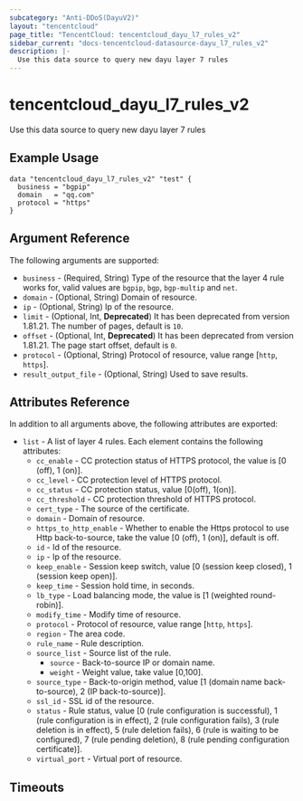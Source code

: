 ```yaml
---
subcategory: "Anti-DDoS(DayuV2)"
layout: "tencentcloud"
page_title: "TencentCloud: tencentcloud_dayu_l7_rules_v2"
sidebar_current: "docs-tencentcloud-datasource-dayu_l7_rules_v2"
description: |-
  Use this data source to query new dayu layer 7 rules
---
```


# tencentcloud_dayu_l7_rules_v2

Use this data source to query new dayu layer 7 rules

## Example Usage

```hcl
data "tencentcloud_dayu_l7_rules_v2" "test" {
  business = "bgpip"
  domain   = "qq.com"
  protocol = "https"
}
```

## Argument Reference

The following arguments are supported:

* `business` - (Required, String) Type of the resource that the layer 4 rule works for, valid values are `bgpip`, `bgp`, `bgp-multip` and `net`.
* `domain` - (Optional, String) Domain of resource.
* `ip` - (Optional, String) Ip of the resource.
* `limit` - (Optional, Int, **Deprecated**) It has been deprecated from version 1.81.21. The number of pages, default is `10`.
* `offset` - (Optional, Int, **Deprecated**) It has been deprecated from version 1.81.21. The page start offset, default is `0`.
* `protocol` - (Optional, String) Protocol of resource, value range [`http`, `https`].
* `result_output_file` - (Optional, String) Used to save results.

## Attributes Reference

In addition to all arguments above, the following attributes are exported:

* `list` - A list of layer 4 rules. Each element contains the following attributes:
  * `cc_enable` - CC protection status of HTTPS protocol, the value is [0 (off), 1 (on)].
  * `cc_level` - CC protection level of HTTPS protocol.
  * `cc_status` - CC protection status, value [0(off), 1(on)].
  * `cc_threshold` - CC protection threshold of HTTPS protocol.
  * `cert_type` - The source of the certificate.
  * `domain` - Domain of resource.
  * `https_to_http_enable` - Whether to enable the Https protocol to use Http back-to-source, take the value [0 (off), 1 (on)], default is off.
  * `id` - Id of the resource.
  * `ip` - Ip of the resource.
  * `keep_enable` - Session keep switch, value [0 (session keep closed), 1 (session keep open)].
  * `keep_time` - Session hold time, in seconds.
  * `lb_type` - Load balancing mode, the value is [1 (weighted round-robin)].
  * `modify_time` - Modify time of resource.
  * `protocol` - Protocol of resource, value range [`http`, `https`].
  * `region` - The area code.
  * `rule_name` - Rule description.
  * `source_list` - Source list of the rule.
    * `source` - Back-to-source IP or domain name.
    * `weight` - Weight value, take value [0,100].
  * `source_type` - Back-to-origin method, value [1 (domain name back-to-source), 2 (IP back-to-source)].
  * `ssl_id` - SSL id of the resource.
  * `status` - Rule status, value [0 (rule configuration is successful), 1 (rule configuration is in effect), 2 (rule configuration fails), 3 (rule deletion is in effect), 5 (rule deletion fails), 6 (rule is waiting to be configured), 7 (rule pending deletion), 8 (rule pending configuration certificate)].
  * `virtual_port` - Virtual port of resource.


## Timeouts

<no value>


